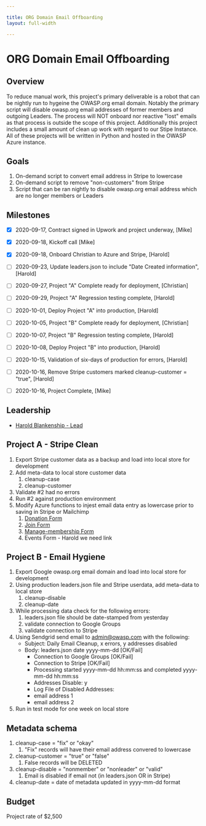 ```yaml
---

title: ORG Domain Email Offboarding
layout: full-width

---
```


# ORG Domain Email Offboarding

## Overview

To reduce manual work, this project's primary deliverable is a robot that can be nightly run to hygeine the OWASP.org email domain. Notably the primary script will disable owasp.org email addresses of former members and outgoing Leaders. The process will NOT onboard nor reactive "lost" emails as that process is outside the scope of this project. Additionally this project includes a small amount of clean up work with regard to our Stipe Instance. All of these projects will be written in Python and hosted in the OWASP Azure instance.

## Goals

1. On-demand script to convert email address in Stripe to lowercase
2. On-demand script to remove "non-customers" from Stripe
3. Script that can be ran nightly to disable owasp.org email address which are no longer members or Leaders

## Milestones

- [x] 2020-09-17, Contract signed in Upwork and project underway, [Mike]
- [x] 2020-09-18, Kickoff call [Mike]
- [x] 2020-09-18, Onboard Christian to Azure and Stripe, [Harold]
- [ ] 2020-09-23, Update leaders.json to include "Date Created information", [Harold]
- [ ] 2020-09-27, Project "A" Complete ready for deployment, [Christian]
- [ ] 2020-09-29, Project "A" Regression testing complete, [Harold]
- [ ] 2020-10-01, Deploy Project "A" into production, [Harold]
- [ ] 2020-10-05, Project "B" Complete ready for deployment, [Christian]
- [ ] 2020-10-07, Project "B" Regression testing complete, [Harold]
- [ ] 2020-10-08, Deploy Project "B" into production, [Harold]
- [ ] 2020-10-15, Validation of six-days of production for errors, [Harold]
- [ ] 2020-10-16, Remove Stripe customers marked cleanup-customer = "true", [Harold]
- [ ] 2020-10-16, Project Complete, [Mike]


## Leadership
* [Harold Blankenship - Lead](mailto:Harold.blankenship@owasp.com?subject=Project:%20Domain%20Email%20Offboarding)

## Project A - Stripe Clean
1. Export Stripe customer data as a backup and load into local store for development
2. Add meta-data to local store customer data
    1. cleanup-case
    2. cleanup-customer
3. Validate #2 had no errors
4. Run #2 against production environment
5. Modify Azure functions to injest email data entry as lowercase prior to saving in Stripe or Mailchimp
    1. [Donation Form](https://github.com/OWASP/owasp.github.io/blob/master/pages/donate.md)
    2. [Join Form](https://github.com/OWASP/owasp.github.io/blob/master/pages/membership.md)
    3. [Manage-membership Form](https://github.com/OWASP/owasp.github.io/blob/master/pages/manage-membership.md)
    4. Events Form - Harold we need link
  

## Project B - Email Hygiene
1. Export Google owasp.org email domain and load into local store for development
2. Using production leaders.json file and Stripe userdata, add meta-data to local store
    1. cleanup-disable
    2. cleanup-date
3. While processing data check for the following errors:
    1. leaders.json file should be date-stamped from yesterday
    2. validate connection to Google Groups
    3. validate connection to Stripe
3. Using Sendgrid send email to admin@owasp.com with the following:
    * Subject: Daily Email Cleanup, x errors, y addresses disabled
    * Body: leaders.json date yyyy-mm-dd [OK/Fail]
        * Connection to Google Groups  [OK/Fail]
        * Connection to Stripe         [OK/Fail]
        *  Processing started yyyy-mm-dd hh:mm:ss and completed yyyy-mm-dd hh:mm:ss
        * Addresses Disable: y
        * Log File of Disabled Addresses:
        * email address 1
        * email address 2
4. Run in test mode for one week on local store



## Metadata schema
1. cleanup-case = "fix" or "okay"
    1. "Fix" records will have their email address convered to lowercase
2. cleanup-customer = "true" or "false"
    1. False records will be DELETED
3. cleanup-disable = "nonmember" or "nonleader" or "valid"
    1. Email is disabled if email not (in leaders.json OR in Stripe)
4. cleanup-date = date of metadata updated in yyyy-mm-dd format


## Budget
Project rate of $2,500

